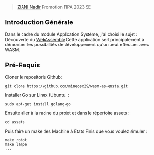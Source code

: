 > [ZIANI Nadir](https://github.com/mineosx29) Promotion FIPA 2023 SE
## Introduction Générale
Dans le cadre du module Application Système, j'ai choisi le sujet : Découverte du [WebAssembly](https://webassembly.org/)
Cette application sert principalement à démontrer les possibilités de développement qu'on peut effectuer avec WASM.

## Pré-Requis
Cloner le repositorie Github: 
```
git clone https://github.com/mineosx29/wasm-as-ensta.git
```
Installer Go sur Linux (Ubuntu) : 
```
sudo apt-get install golang-go
```
Ensuite aller à la racine du projet et dans le répertoire assets : 
```
cd assets
```
Puis faire un make des Machine à Etats Finis que vous voulez simuler : 

```
make robot
make lampe
...
```
